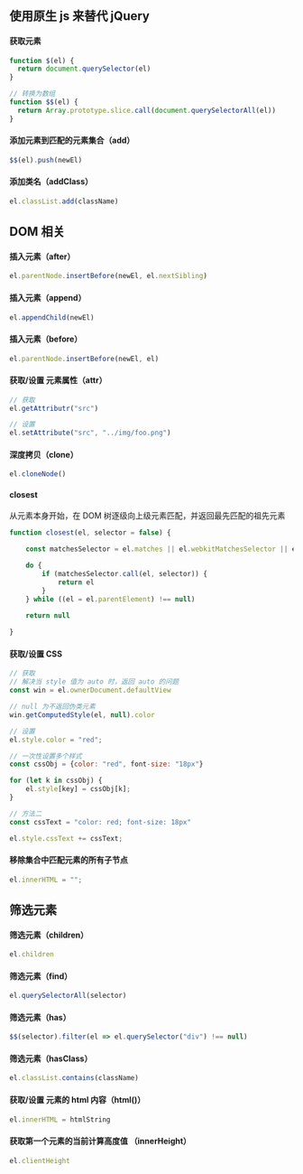 ## 使用原生 js 来替代 jQuery




#### 获取元素

```js
function $(el) {
  return document.querySelector(el)
}

// 转换为数组
function $$(el) {
  return Array.prototype.slice.call(document.querySelectorAll(el))
}
```




#### 添加元素到匹配的元素集合（add）

```js
$$(el).push(newEl)
```




#### 添加类名（addClass）

```js
el.classList.add(className)
```




## DOM 相关


#### 插入元素（after）

```js
el.parentNode.insertBefore(newEl, el.nextSibling)
```




#### 插入元素（append）

```js
el.appendChild(newEl)
```




#### 插入元素（before）

```js
el.parentNode.insertBefore(newEl, el)
```




#### 获取/设置 元素属性（attr）

```js
// 获取
el.getAttributr("src")

// 设置
el.setAttribute("src", "../img/foo.png")
```




#### 深度拷贝（clone）

```js
el.cloneNode()
```




#### closest

从元素本身开始，在 DOM 树逐级向上级元素匹配，并返回最先匹配的祖先元素 

```js
function closest(el, selector = false) {

    const matchesSelector = el.matches || el.webkitMatchesSelector || el.mozMatchesSelector || el.msMatchesSelector;

    do {
        if (matchesSelector.call(el, selector)) {
            return el
        }
    } while ((el = el.parentElement) !== null)

    return null
    
}
```




#### 获取/设置 CSS

```js
// 获取
// 解决当 style 值为 auto 时，返回 auto 的问题
const win = el.ownerDocument.defaultView

// null 为不返回伪类元素
win.getComputedStyle(el, null).color

// 设置
el.style.color = "red";

// 一次性设置多个样式
const cssObj = {color: "red", font-size: "18px"}

for (let k in cssObj) {
    el.style[key] = cssObj[k];
}

// 方法二
const cssText = "color: red; font-size: 18px"

el.style.cssText += cssText;
```




#### 移除集合中匹配元素的所有子节点

```js
el.innerHTML = "";
```





## 筛选元素


#### 筛选元素（children）

```js
el.children
```





#### 筛选元素（find）

```js
el.querySelectorAll(selector)
```





#### 筛选元素（has）

```js
$$(selector).filter(el => el.querySelector("div") !== null)
```








#### 筛选元素（hasClass）

```js
el.classList.contains(className)
```








#### 获取/设置 元素的 html 内容（html()）

```js
el.innerHTML = htmlString
```








#### 获取第一个元素的当前计算高度值 （innerHeight）

```js
el.clientHeight
```
